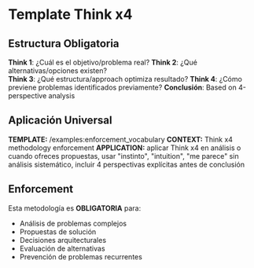 # Template Think x4

## Estructura Obligatoria

**Think 1**: ¿Cuál es el objetivo/problema real?
**Think 2**: ¿Qué alternativas/opciones existen?  
**Think 3**: ¿Qué estructura/approach optimiza resultado?
**Think 4**: ¿Cómo previene problemas identificados previamente?
**Conclusión**: Based on 4-perspective analysis

## Aplicación Universal

**TEMPLATE:** /examples:enforcement_vocabulary
**CONTEXT:** Think x4 methodology enforcement
**APPLICATION:** aplicar Think x4 en análisis o cuando ofreces propuestas, usar "instinto", "intuition", "me parece" sin análisis sistemático, incluir 4 perspectivas explícitas antes de conclusión

## Enforcement

Esta metodología es **OBLIGATORIA** para:
- Análisis de problemas complejos
- Propuestas de solución
- Decisiones arquitecturales
- Evaluación de alternativas
- Prevención de problemas recurrentes